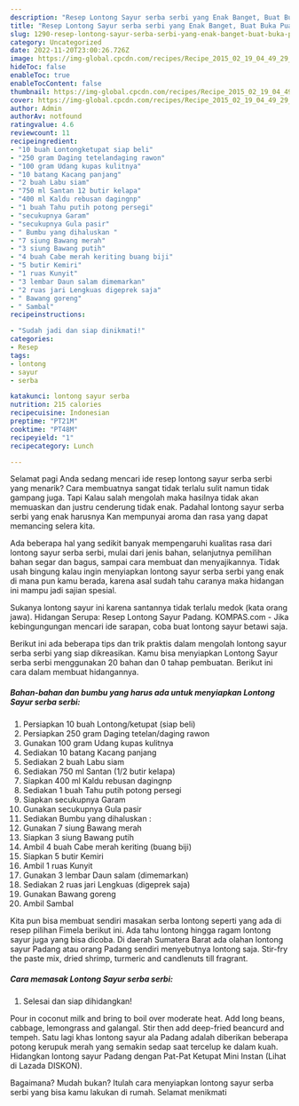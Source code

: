 ```yaml
---
description: "Resep Lontong Sayur serba serbi yang Enak Banget, Buat Buka Puasa}"
title: "Resep Lontong Sayur serba serbi yang Enak Banget, Buat Buka Puasa}"
slug: 1290-resep-lontong-sayur-serba-serbi-yang-enak-banget-buat-buka-puasa
category: Uncategorized
date: 2022-11-20T23:00:26.726Z
image: https://img-global.cpcdn.com/recipes/Recipe_2015_02_19_04_49_29_254_2350dac53686b66dca6a/680x482cq70/lontong-sayur-serba-serbi-foto-resep-utama.jpg
hideToc: false
enableToc: true
enableTocContent: false
thumbnail: https://img-global.cpcdn.com/recipes/Recipe_2015_02_19_04_49_29_254_2350dac53686b66dca6a/680x482cq70/lontong-sayur-serba-serbi-foto-resep-utama.jpg
cover: https://img-global.cpcdn.com/recipes/Recipe_2015_02_19_04_49_29_254_2350dac53686b66dca6a/680x482cq70/lontong-sayur-serba-serbi-foto-resep-utama.jpg
author: Admin
authorAv: notfound
ratingvalue: 4.6
reviewcount: 11
recipeingredient:
- "10 buah Lontongketupat siap beli"
- "250 gram Daging tetelandaging rawon"
- "100 gram Udang kupas kulitnya"
- "10 batang Kacang panjang"
- "2 buah Labu siam"
- "750 ml Santan 12 butir kelapa"
- "400 ml Kaldu rebusan dagingnp"
- "1 buah Tahu putih potong persegi"
- "secukupnya Garam"
- "secukupnya Gula pasir"
- " Bumbu yang dihaluskan "
- "7 siung Bawang merah"
- "3 siung Bawang putih"
- "4 buah Cabe merah keriting buang biji"
- "5 butir Kemiri"
- "1 ruas Kunyit"
- "3 lembar Daun salam dimemarkan"
- "2 ruas jari Lengkuas digeprek saja"
- " Bawang goreng"
- " Sambal"
recipeinstructions:

- "Sudah jadi dan siap dinikmati!"
categories:
- Resep
tags:
- lontong
- sayur
- serba

katakunci: lontong sayur serba 
nutrition: 215 calories
recipecuisine: Indonesian
preptime: "PT21M"
cooktime: "PT48M"
recipeyield: "1"
recipecategory: Lunch

---
```



Selamat pagi Anda sedang mencari ide resep lontong sayur serba serbi yang menarik? Cara membuatnya sangat tidak terlalu sulit namun tidak gampang juga. Tapi Kalau salah mengolah maka hasilnya tidak akan memuaskan dan justru cenderung tidak enak. Padahal lontong sayur serba serbi yang enak harusnya Kan mempunyai aroma dan rasa yang dapat memancing selera kita.


Ada beberapa hal yang sedikit banyak mempengaruhi kualitas rasa dari lontong sayur serba serbi, mulai dari jenis bahan, selanjutnya pemilihan bahan segar dan bagus, sampai cara membuat dan menyajikannya. Tidak usah bingung kalau ingin menyiapkan lontong sayur serba serbi yang enak di mana pun kamu berada, karena asal sudah tahu caranya maka hidangan ini mampu jadi sajian spesial.

Sukanya lontong sayur ini karena santannya tidak terlalu medok (kata orang jawa). Hidangan Serupa: Resep Lontong Sayur Padang. KOMPAS.com - Jika kebingungungan mencari ide sarapan, coba buat lontong sayur betawi saja.


Berikut ini ada beberapa tips dan trik praktis dalam mengolah lontong sayur serba serbi yang siap dikreasikan. Kamu bisa menyiapkan Lontong Sayur serba serbi menggunakan 20 bahan dan 0 tahap pembuatan. Berikut ini cara dalam membuat hidangannya.

<!--inarticleads1-->

##### Bahan-bahan dan bumbu yang harus ada untuk menyiapkan Lontong Sayur serba serbi:

1. Persiapkan 10 buah Lontong/ketupat (siap beli)
1. Persiapkan 250 gram Daging tetelan/daging rawon
1. Gunakan 100 gram Udang kupas kulitnya
1. Sediakan 10 batang Kacang panjang
1. Sediakan 2 buah Labu siam
1. Sediakan 750 ml Santan (1/2 butir kelapa)
1. Siapkan 400 ml Kaldu rebusan dagingnp
1. Sediakan 1 buah Tahu putih potong persegi
1. Siapkan secukupnya Garam
1. Gunakan secukupnya Gula pasir
1. Sediakan  Bumbu yang dihaluskan :
1. Gunakan 7 siung Bawang merah
1. Siapkan 3 siung Bawang putih
1. Ambil 4 buah Cabe merah keriting (buang biji)
1. Siapkan 5 butir Kemiri
1. Ambil 1 ruas Kunyit
1. Gunakan 3 lembar Daun salam (dimemarkan)
1. Sediakan 2 ruas jari Lengkuas (digeprek saja)
1. Gunakan  Bawang goreng
1. Ambil  Sambal


Kita pun bisa membuat sendiri masakan serba lontong seperti yang ada di resep pilihan Fimela berikut ini. Ada tahu lontong hingga ragam lontong sayur juga yang bisa dicoba. Di daerah Sumatera Barat ada olahan lontong sayur Padang atau orang Padang sendiri menyebutnya lontong saja. Stir-fry the paste mix, dried shrimp, turmeric and candlenuts till fragrant. 

<!--inarticleads2-->

##### Cara memasak Lontong Sayur serba serbi:


1. Selesai dan siap dihidangkan!

Pour in coconut milk and bring to boil over moderate heat. Add long beans, cabbage, lemongrass and galangal. Stir then add deep-fried beancurd and tempeh. Satu lagi khas lontong sayur ala Padang adalah diberikan beberapa potong kerupuk merah yang semakin sedap saat tercelup ke dalam kuah. Hidangkan lontong sayur Padang dengan Pat-Pat Ketupat Mini Instan (Lihat di Lazada DISKON). 

Bagaimana? Mudah bukan? Itulah cara menyiapkan lontong sayur serba serbi yang bisa kamu lakukan di rumah. Selamat menikmati
